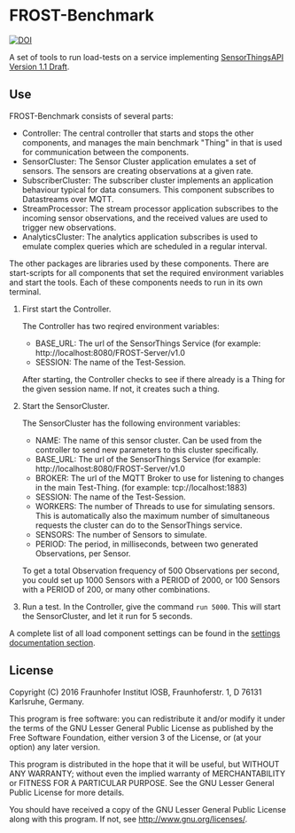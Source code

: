 # FROST-Benchmark 
[![DOI](https://zenodo.org/badge/251536677.svg)](https://zenodo.org/badge/latestdoi/251536677)

A set of tools to run load-tests on a service implementing [SensorThingsAPI Version 1.1 Draft](https://portal.ogc.org/files/92752). 

## Use

FROST-Benchmark consists of several parts:
* Controller: The central controller that starts and stops the other components, and manages the main benchmark "Thing" in that is used
  for communication between the components.
* SensorCluster: The Sensor Cluster application emulates a set of sensors. The sensors are creating observations at a given rate.
* SubscriberCluster: The subscriber cluster implements an application behaviour typical for data consumers. This component subscribes to Datastreams over MQTT.
* StreamProcessor: The stream processor application subscribes to the incoming sensor observations, and the received values are used to trigger new observations. 
* AnalyticsCluster: The analytics application subscribes is used to emulate complex queries which are scheduled in a regular interval.

The other packages are libraries used by these components. There are start-scripts for all components that set the required environment variables
and start the tools. Each of these components needs to run in its own terminal.

1. First start the Controller.

   The Controller has two reqired environment variables:
   * BASE_URL: The url of the SensorThings Service (for example: http://localhost:8080/FROST-Server/v1.0
   * SESSION: The name of the Test-Session.

   After starting, the Controller checks to see if there already is a Thing for the given
   session name. If not, it creates such a thing.

2. Start the SensorCluster.

   The SensorCluster has the following environment variables:
   * NAME: The name of this sensor cluster. Can be used from the controller to send
     new parameters to this cluster specifically.
   * BASE_URL: The url of the SensorThings Service (for example: http://localhost:8080/FROST-Server/v1.0
   * BROKER: The url of the MQTT Broker to use for listening to changes in the main Test-Thing. (for example: tcp://localhost:1883)
   * SESSION: The name of the Test-Session.
   * WORKERS: The number of Threads to use for simulating sensors. This is automatically
     also the maximum number of simultaneous requests the cluster can do to the SensorThings service.
   * SENSORS: The number of Sensors to simulate.
   * PERIOD: The period, in milliseconds, between two generated Observations, per Sensor.

   To get a total Observation frequency of 500 Observations per second, you could set up 1000 Sensors with a PERIOD of 2000, or 100 Sensors
   with a PERIOD of 200, or many other combinations.

3. Run a test. In the Controller, give the command `run 5000`. This will start the SensorCluster, and let it run for 5 seconds.

A complete list of all load component settings can be found in the [settings documentation section](docs/settings.adoc). 

## License

Copyright (C) 2016 Fraunhofer Institut IOSB, Fraunhoferstr. 1, D 76131
Karlsruhe, Germany.

This program is free software: you can redistribute it and/or modify
it under the terms of the GNU Lesser General Public License as published by
the Free Software Foundation, either version 3 of the License, or
(at your option) any later version.

This program is distributed in the hope that it will be useful,
but WITHOUT ANY WARRANTY; without even the implied warranty of
MERCHANTABILITY or FITNESS FOR A PARTICULAR PURPOSE.  See the
GNU Lesser General Public License for more details.

You should have received a copy of the GNU Lesser General Public License
along with this program.  If not, see <http://www.gnu.org/licenses/>.

